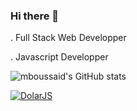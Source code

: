 ### Hi there 👋



. Full Stack Web Developper


. Javascript Developper


![mboussaid's GitHub stats](https://github-readme-stats.vercel.app/api?username=mboussaid&show_icons=true,prs)


[![DolarJS](https://github-readme-stats.vercel.app/api/pin/?username=mboussaid&repo=DolarJs)](https://github.com/mboussaid/DolarJS)

<link rel="stylesheet" href="https://cdn.jsdelivr.net/gh/devicons/devicon@v2.10.1/devicon.min.css">

<i class="devicon-csharp-plain colored"></i>
